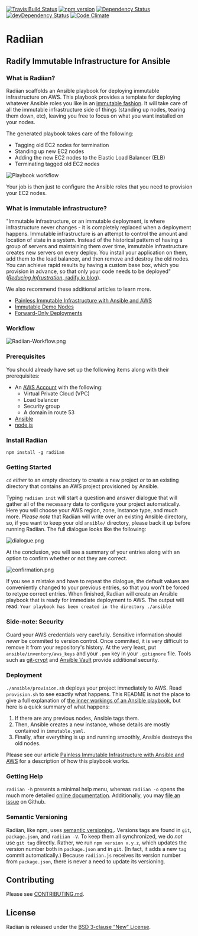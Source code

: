 [![Travis Build Status](https://travis-ci.org/radify/radiian.svg)](https://travis-ci.org/radify/radiian?branch=master)
[![npm version](https://badge.fury.io/js/radiian.svg)](http://npmjs.com/package/radiian)
[![Dependency Status](https://david-dm.org/radify/radiian.svg)](https://david-dm.org/radify/radiian)
[![devDependency Status](https://david-dm.org/radify/radiian/dev-status.svg)](https://david-dm.org/radify/radiian#info=devDependencies)
[![Code Climate](https://codeclimate.com/github/radify/radiian/badges/gpa.svg)](https://codeclimate.com/github/radify/radiian)

# Radiian

## Radify Immutable Infrastructure for Ansible

### What is Radiian?

Radiian scaffolds an Ansible playbook for deploying immutable infrastructure on AWS. This playbook provides a template for deploying whatever Ansible roles you like in an [immutable fashion](http://radify.io/blog/painless-immutable-infrastructure-with-ansible-and-aws/). It will take care of all the immutable infrastructure side of things (standing up nodes, tearing them down, etc), leaving you free to focus on what you want installed on your nodes.

The generated playbook takes care of the following:

* Tagging old EC2 nodes for termination
* Standing up new EC2 nodes
* Adding the new EC2 nodes to the Elastic Load Balancer (ELB)
* Terminating tagged old EC2 nodes

![Playbook workflow](workflow.png)

Your job is then just to configure the Ansible roles that you need to provision your EC2 nodes.

### What is immutable infrastructure?

"Immutable infrastructure, or an immutable deployment, is where infrastructure never changes - it is completely replaced
when a deployment happens. Immutable infrastructure is an attempt to control the amount and location of state in a system.
Instead of the historical pattern of having a group of servers and maintaining them over time, immutable infrastructure
creates new servers on every deploy. You install your application on them, add them to the load balancer, and then remove
and destroy the old nodes. You can achieve rapid results by having a custom base box, which you provision in advance, so
that only your code needs to be deployed" ([_Reducing Infrustration_, radify.io blog](http://radify.io/blog/reducing-infrustration/)).

We also recommend these additional articles to learn more.

* [Painless Immutable Infrastructure with Ansible and AWS](http://radify.io/blog/painless-immutable-infrastructure-with-ansible-and-aws/)
* [Immutable Demo Nodes](http://radify.io/blog/immutable-demo-nodes/)
* [Forward-Only Deployments](http://radify.io/blog/forward-only-deployments/)

### Workflow

![Radiian-Workflow.png](Radiian-Workflow.png)

### Prerequisites

You should already have set up the following items along with their prerequisites:

* An [AWS Account](https://aws.amazon.com/getting-started/) with the following:
    * Virtual Private Cloud (VPC)
    * Load balancer
    * Security group
    * A domain in route 53
* [Ansible](https://docs.ansible.com/ansible/intro_installation.html)
* [node.js](https://github.com/joyent/node/wiki/installation)

### Install Radiian

`npm install -g radiian`

### Getting Started

`cd` _either_ to an empty directory to create a new project _or_ to an existing directory that contains an AWS project provisioned by Ansible.

Typing `radiian init` will start a question and answer dialogue that will gather all of the necessary data to configure your project automatically. Here you will choose your AWS region, zone, instance type, and much more. _Please note_ that Radiian will write over an existing Ansible directory, so, if you want to keep your old `ansible/` directory, please back it up before running Radiian.  The full dialogue looks like the following:

![dialogue.png](dialogue.png)

At the conclusion, you will see a summary of your entries along with an option to confirm whether or not they are correct.

![confirmation.png](confirmation.png)

If you see a mistake and have to repeat the dialogue, the default values are conveniently changed to your previous entries, so that you won't be forced to retype correct entries. When finished, Radiian will create an Ansible playbook that is ready for immediate deployment to AWS. The output will read:
`Your playbook has been created in the directory ./ansible`

### Side-note: Security
Guard your AWS credentials very carefully. Sensitive information should _never_ be commited to version control. Once commited, it is very difficult to remove it from your repository's history. At the very least, put `ansible/inventory/aws_keys` and your `.pem` key in your `.gitignore` file. Tools such as [git-crypt](https://github.com/AGWA/git-crypt) and [Ansible Vault](https://docs.ansible.com/ansible/playbooks_vault.html) provide additional security.

### Deployment

`./ansible/provision.sh` deploys your project immediately to AWS. Read `provision.sh` to see exactly what happens. This README is not the place to give a full explanation of [the inner workings of an Ansible playbook](https://docs.ansible.com/ansible/), but here is a quick summary of what happens:

1. If there are any previous nodes, Ansible tags them.
1. Then, Ansible creates a new instance, whose details are mostly contained in `immutable.yaml`.
1. Finally, after everything is up and running smoothly, Ansible destroys the old nodes.

Please see our article [Painless Immutable Infrastructure with Ansible and AWS](http://radify.io/blog/painless-immutable-infrastructure-with-ansible-and-aws/) for a description of how this playbook works.

### Getting Help
`radiian -h` presents a minimal help menu, whereas `radiian -o` opens the much more detailed [online documentation](https://github.com/radify/radiian#readme). Additionally, you may [file an issue](https://github.com/radify/radiian/issues) on Github.

### Semantic Versioning
Radiian, like npm, uses [semantic versioning.](http://semver.org/). Versions tags are found in `git`, `package.json`, and `radiian -V`.
To keep them all synchronized, we do *not* use `git tag` directly. Rather, we run `npm version x.y.z`, which updates the
version number both in `package.json` and in `git`. (In fact, it adds a new `tag` commit automatically.) Because `radiian.js`
receives its version number from `package.json`, there is never a need to update its versioning.

## Contributing

Please see [CONTRIBUTING.md](CONTRIBUTING.md).

## License

Radiian is released under the [BSD 3-clause “New” License](LICENSE).
